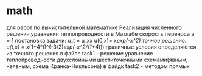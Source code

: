 # math
для работ по вычислительной математике
Реализация численного решения уравнения теплопроводности в Матлабе
скорость переноса а = 1 
постановка задачи: 
u_t = u_xx 
u(0,x)= x*exp(-x^2)
точное решение: 
u(t,x) = x*(1+4*t)^(-3/2)*exp(-x^2/(1+4*t))
граничные условия определяются из точного решения
в файле task1 - решение уравнение теплопроводности двухслойными шеститочечными схемами(явным, неявным, схема Кранка-Никльсона) 
в файдк task2 - методом прямых 

